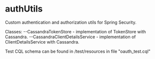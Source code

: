 # authUtils
Custom authentication and authorization utils for Spring Security.

Classes:
--CassandraTokenStore - implementation of TokenStore with Cassandra.
--CassandraClientDetailsService - implementation of ClientDetailsService with Cassandra.


Test CQL schema can be found in /test/resources in file "oauth_test.cql"
